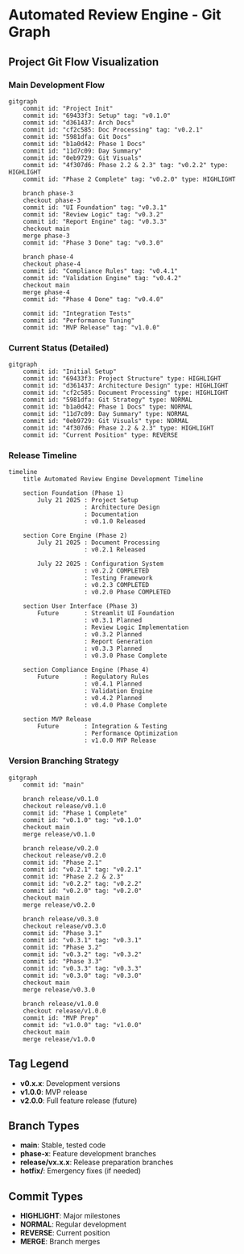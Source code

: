 # Automated Review Engine - Git Graph

## Project Git Flow Visualization

### Main Development Flow
```mermaid
gitgraph
    commit id: "Project Init"
    commit id: "69433f3: Setup" tag: "v0.1.0"
    commit id: "d361437: Arch Docs"
    commit id: "cf2c585: Doc Processing" tag: "v0.2.1"
    commit id: "5981dfa: Git Docs"
    commit id: "b1a0d42: Phase 1 Docs"
    commit id: "11d7c09: Day Summary"
    commit id: "0eb9729: Git Visuals"
    commit id: "4f307d6: Phase 2.2 & 2.3" tag: "v0.2.2" type: HIGHLIGHT
    commit id: "Phase 2 Complete" tag: "v0.2.0" type: HIGHLIGHT
    
    branch phase-3
    checkout phase-3
    commit id: "UI Foundation" tag: "v0.3.1"
    commit id: "Review Logic" tag: "v0.3.2"
    commit id: "Report Engine" tag: "v0.3.3"
    checkout main
    merge phase-3
    commit id: "Phase 3 Done" tag: "v0.3.0"
    
    branch phase-4
    checkout phase-4
    commit id: "Compliance Rules" tag: "v0.4.1"
    commit id: "Validation Engine" tag: "v0.4.2"
    checkout main
    merge phase-4
    commit id: "Phase 4 Done" tag: "v0.4.0"
    
    commit id: "Integration Tests"
    commit id: "Performance Tuning"
    commit id: "MVP Release" tag: "v1.0.0"
```

### Current Status (Detailed)
```mermaid
gitgraph
    commit id: "Initial Setup"
    commit id: "69433f3: Project Structure" type: HIGHLIGHT
    commit id: "d361437: Architecture Design" type: HIGHLIGHT
    commit id: "cf2c585: Document Processing" type: HIGHLIGHT
    commit id: "5981dfa: Git Strategy" type: NORMAL
    commit id: "b1a0d42: Phase 1 Docs" type: NORMAL
    commit id: "11d7c09: Day Summary" type: NORMAL
    commit id: "0eb9729: Git Visuals" type: NORMAL
    commit id: "4f307d6: Phase 2.2 & 2.3" type: HIGHLIGHT
    commit id: "Current Position" type: REVERSE
```

### Release Timeline
```mermaid
timeline
    title Automated Review Engine Development Timeline
    
    section Foundation (Phase 1)
        July 21 2025 : Project Setup
                     : Architecture Design
                     : Documentation
                     : v0.1.0 Released
    
    section Core Engine (Phase 2)
        July 21 2025 : Document Processing
                     : v0.2.1 Released
        
        July 22 2025 : Configuration System
                     : v0.2.2 COMPLETED
                     : Testing Framework
                     : v0.2.3 COMPLETED
                     : v0.2.0 Phase COMPLETED
    
    section User Interface (Phase 3)
        Future       : Streamlit UI Foundation
                     : v0.3.1 Planned
                     : Review Logic Implementation
                     : v0.3.2 Planned
                     : Report Generation
                     : v0.3.3 Planned
                     : v0.3.0 Phase Complete
    
    section Compliance Engine (Phase 4)
        Future       : Regulatory Rules
                     : v0.4.1 Planned
                     : Validation Engine
                     : v0.4.2 Planned
                     : v0.4.0 Phase Complete
    
    section MVP Release
        Future       : Integration & Testing
                     : Performance Optimization
                     : v1.0.0 MVP Release
```

### Version Branching Strategy
```mermaid
gitgraph
    commit id: "main"
    
    branch release/v0.1.0
    checkout release/v0.1.0
    commit id: "Phase 1 Complete"
    commit id: "v0.1.0" tag: "v0.1.0"
    checkout main
    merge release/v0.1.0
    
    branch release/v0.2.0
    checkout release/v0.2.0
    commit id: "Phase 2.1"
    commit id: "v0.2.1" tag: "v0.2.1"
    commit id: "Phase 2.2 & 2.3"
    commit id: "v0.2.2" tag: "v0.2.2"
    commit id: "v0.2.0" tag: "v0.2.0"
    checkout main
    merge release/v0.2.0
    
    branch release/v0.3.0
    checkout release/v0.3.0
    commit id: "Phase 3.1"
    commit id: "v0.3.1" tag: "v0.3.1"
    commit id: "Phase 3.2"
    commit id: "v0.3.2" tag: "v0.3.2"
    commit id: "Phase 3.3"
    commit id: "v0.3.3" tag: "v0.3.3"
    commit id: "v0.3.0" tag: "v0.3.0"
    checkout main
    merge release/v0.3.0
    
    branch release/v1.0.0
    checkout release/v1.0.0
    commit id: "MVP Prep"
    commit id: "v1.0.0" tag: "v1.0.0"
    checkout main
    merge release/v1.0.0
```

## Tag Legend
- **v0.x.x**: Development versions
- **v1.0.0**: MVP release
- **v2.0.0**: Full feature release (future)

## Branch Types
- **main**: Stable, tested code
- **phase-x**: Feature development branches
- **release/vx.x.x**: Release preparation branches
- **hotfix/**: Emergency fixes (if needed)

## Commit Types
- **HIGHLIGHT**: Major milestones
- **NORMAL**: Regular development
- **REVERSE**: Current position
- **MERGE**: Branch merges
